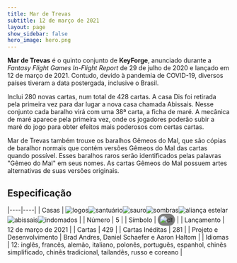 ```yaml
---
title: Mar de Trevas
subtitle: 12 de março de 2021
layout: page
show_sidebar: false
hero_image: hero.png
---
```


**Mar de Trevas** é o quinto conjunto de **KeyForge**, anunciado durante a _Fantasy Flight Games In-Flight Report_ de 29 de julho de 2020
e lançado em 12 de março de 2021. Contudo, devido à pandemia de COVID-19, diversos países tiveram a data postergada,
inclusive o Brasil.

Inclui 280 novas cartas, num total de 428 cartas. A casa Dis foi retirada pela primeira vez para dar lugar a nova casa chamada Abissais.
Nesse conjunto cada baralho virá com uma 38ª carta, a ficha de maré. A mecânica de maré aparece pela primeira vez, onde os jogadores
poderão subir a maré do jogo para obter efeitos mais poderosos com certas cartas.

Mar de Trevas também trouxe os baralhos Gêmeos do Mal, que são cópias de baralhor normais que contém versões Gêmeos do Mal das cartas quando possível.
Esses baralhos raros serão identificados pelas palavras "Gêmeo do Mal" em seus nomes. As cartas Gêmeos do Mal possuem artes alternativas de suas versões
originais.

## Especificação

|----|----|
| Casas | ![logos](https://archonarcana.com/images/thumb/c/ce/Logos.png/22px-Logos.png)![santuário](https://archonarcana.com/images/thumb/c/c7/Sanctum.png/22px-Sanctum.png)![sauro](https://archonarcana.com/images/thumb/9/9e/Saurian_P.png/22px-Saurian_P.png)![sombras](https://archonarcana.com/images/thumb/e/ee/Shadows.png/22px-Shadows.png)![aliança estelar](https://archonarcana.com/images/thumb/7/7d/Star_Alliance.png/22px-Star_Alliance.png)![abissais](https://archonarcana.com/images/thumb/1/10/Unfathomable.png/22px-Unfathomable.png)![indomados](https://archonarcana.com/images/thumb/b/bd/Untamed.png/22px-Untamed.png) |
| Número | 5 |
| Símbolo | <img src="https://archonarcana.com/images/thumb/0/03/Dt.png/19px-Dt.png" alt="dt" style="background-color: gray; border-radius: 14px; padding: 5px;"/> |
| Lançamento | 12 de março de 2021 |
| Cartas | 429 |
| Cartas Inéditas | 281 |
| Projeto e Desenvolvimento | Brad Andres, Daniel Schaefer e Aaron Haltom |
| Idiomas | 12: inglês, francês, alemão, italiano, polonês, português, espanhol, chinês simplificado, chinês tradicional, tailandês, russo e coreano |
